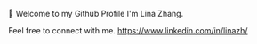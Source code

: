 👋 Welcome to my Github Profile
I'm Lina Zhang.


Feel free to connect with me.
https://www.linkedin.com/in/linazh/
